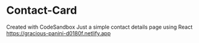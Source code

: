 # Contact-Card
Created with CodeSandbox
Just a simple contact details page using React
https://gracious-panini-d0180f.netlify.app

